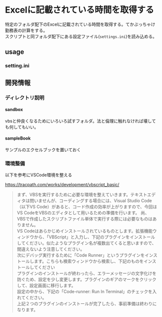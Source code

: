 # Excelに記載されている時間を取得する

特定のフォルダ配下のExcelに記載されている時間を取得する。てかぶっちゃけ勤務表の計算をする。  
スクリプトと同フォルダ配下にある設定ファイル(`settings.ini`)を読み込める。

## usage



### setting.ini

## 開発情報

### ディレクトリ説明

#### sandbox

vbsと仲良くなるためにいろいろ試すフォルダ。法と倫理に触れなければ壊しても何してもいい。

#### sampleBook

サンプルのエクセルブックを置いておく

### 環境整備

以下を参考にVSCode環境を整える

https://tracpath.com/works/development/vbscript_basic/  

>まず、VBSを実行するために必要な環境を整えていきます。テキストエディタは問いませんが、コーディングする場合には、Visual Studio Code（以下VS Code）があると、コード作成の効率が上がりますので、今回はVS CodeをVBSのエディタとして用いるための準備を行います。
尚、VBSで作成したスクリプトファイル単体で実行する際には必要なものはありません。  
VS Codeはあらかじめインストールされているものとします。拡張機能ウィンドウから、「VBScript」と入力し、下記のプラグインをインストールしてください。似たようなプラグイン名が複数出てくると思いますので、間違えないよう注意してください。  
次にデバッグ実行するために「Code Runner」というプラグインをインストールします。こちらも検索ウィンドウから検索し、下記のものをインストールしてください  
プラグインのインストールが終わったら、エラーメッセージの文字化けを防ぐため、設定を少し変更します。プラグインのギアのマークをクリックして、設定画面に移行します。  
設定の中から、下記の「Code-runner: Run In Terminal」のチェックを入れてください。  
上記２つのプラグインのインストールが完了したら、事前準備は終わりになります。  